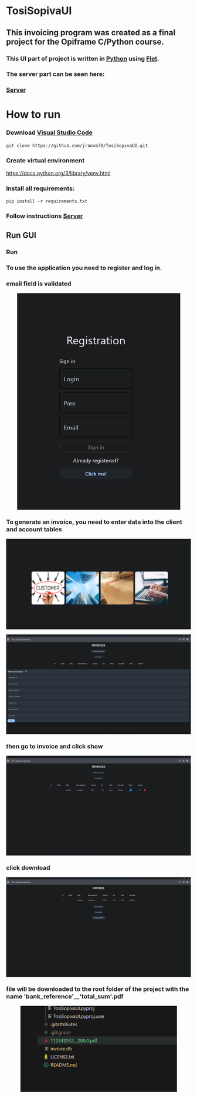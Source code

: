 # TosiSopivaUI

## This invoicing program was created as a final project for the Opiframe C/Python course.

### This UI part of project is written in [Python](https://www.python.org/) using [Flet](https://flet.dev/).

### The server part can be seen here:

### [Server](https://github.com/jranxb70/TosiSopivaLaskutus)

# How to run

### Download [Visual Studio Code](https://code.visualstudio.com/)

```
git clone https://github.com/jranxb70/TosiSopivaUI.git
```

### Create virtual environment
https://docs.python.org/3/library/venv.html

### Install all requirements:
```
pip install -r requirements.txt
```

### Follow instructions [Server](https://github.com/jranxb70/TosiSopivaLaskutus)

## Run GUI

### Run

### To use the application you need to register and log in. 
### email field is validated

<p align="center" border="none">
  <img alt="Home page" src="readme_img\\reg.png" align="center">
</p>

### To generate an invoice, you need to enter data into the client and account tables

<p align="center" border="none">
  <img alt="Cabinet" src="readme_img\\cab.png" align="center">
</p>

<p align="center" border="none">
  <img alt="Invoice page" src="readme_img\\inv.png" align="center">
</p>

### then go to invoice and click show

<p align="center" border="none">
  <img alt="Invoice detail" src="readme_img\\show.png" align="center">
</p>

### click download

<p align="center" border="none">
  <img alt="download" src="readme_img\\dow.png" align="center">
</p>

### file will be downloaded to the root folder of the project with the name 'bank_reference'__'total_sum'.pdf

<p align="center" border="none">
  <img alt="pdf" src="readme_img\\pdf.png" align="center">
</p>
